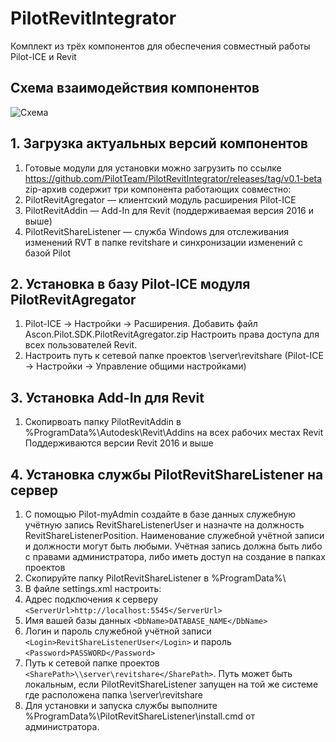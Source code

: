# PilotRevitIntegrator
Комплект из трёх компонентов для обеспечения совместный работы Pilot-ICE и Revit

## Схема взаимодействия компонентов
![Схема](https://github.com/PilotTeam/PilotRevitIntegrator/blob/master/scheme.png)
## 1. Загрузка актуальных версий компонентов
1. Готовые модули для установки можно загрузить по ссылке https://github.com/PilotTeam/PilotRevitIntegrator/releases/tag/v0.1-beta
zip-архив содержит три компонента работающих совместно:
1. PilotRevitAgregator — клиентский модуль расширения Pilot-ICE
1. PilotRevitAddin — Add-In для Revit (поддерживаемая версия 2016 и выше)
1. PilotRevitShareListener — служба Windows для отслеживания изменений RVT в папке revitshare и синхронизации изменений с базой Pilot
## 2. Установка в базу Pilot-ICE модуля PilotRevitAgregator
1. Pilot-ICE → Настройки → Расширения. Добавить файл Ascon.Pilot.SDK.PilotRevitAgregator.zip Настроить права доступа для всех пользователей Revit.
1. Настроить путь к сетевой папке проектов \\server\revitshare (Pilot-ICE → Настройки → Управление общими настройками)
## 3. Установка Add-In для Revit
1. Скопирвоать папку PilotRevitAddin в %ProgramData%\Autodesk\Revit\Addins на всех рабочих местах Revit
Поддерживаются версии Revit 2016 и выше
## 4. Установка службы PilotRevitShareListener на сервер
1. С помощью Pilot-myAdmin создайте в базе данных служебную учётную запись RevitShareListenerUser и назначте на должность RevitShareListenerPosition. Наименование служебной учётной записи и должности могут быть любыми. Учётная запись должна быть либо с правами администратора, либо иметь доступ на создание в папках проектов 
1. Скопируйте папку PilotRevitShareListener в %ProgramData%\
1. В файле settings.xml настроить:
 1. Адрес подключения к серверу `<ServerUrl>http://localhost:5545</ServerUrl>`
 1. Имя вашей базы данных `<DbName>DATABASE_NAME</DbName>`
 1. Логин и пароль служебной учётной записи `<Login>RevitShareListenerUser</Login>` и пароль `<Password>PASSWORD</Password>`
 1. Путь к сетевой папке проектов `<SharePath>\\server\revitshare</SharePath>`. Путь может быть локальным, если PilotRevitShareListener запущен на той же системе где расположена папка \\server\revitshare 
1. Для установки и запуска службы выполните %ProgramData%\PilotRevitShareListener\install.cmd от администратора.

